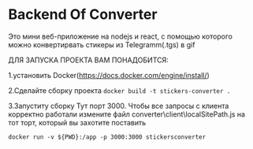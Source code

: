 # Backend Of Converter


Это мини веб-приложение на nodejs и react, c помощью которого можно конвертирвать стикеры из Telegramm(.tgs) в gif


ДЛЯ ЗАПУСКА ПРОЕКТА ВАМ ПОНАДОБИТСЯ:

1.установить Docker(https://docs.docker.com/engine/install/)

2.Сделайте сборку проекта
```docker build -t stickers-converter .```


3.Запуститу сборку
Тут порт 3000. Чтобы все запросы с клиента корректно работали измените файл converter\client\localSitePath.js на тот торт, который вы захотите поставить

```docker run -v ${PWD}:/app -p 3000:3000 stickersconverter```



